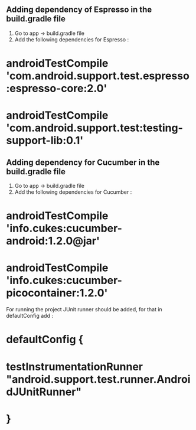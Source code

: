 ## Adding dependency of Espresso in the build.gradle file
1. Go to app -> build.gradle file
2. Add the following dependencies for Espresso :
# androidTestCompile 'com.android.support.test.espresso:espresso-core:2.0'
# androidTestCompile 'com.android.support.test:testing-support-lib:0.1'

## Adding dependency for Cucumber in the build.gradle file
1. Go to app -> build.gradle file
2. Add the following dependencies for Cucumber :
# androidTestCompile 'info.cukes:cucumber-android:1.2.0@jar'
# androidTestCompile 'info.cukes:cucumber-picocontainer:1.2.0'

For running the project JUnit runner should be added, for that in defaultConfig add :
# defaultConfig {
#      testInstrumentationRunner "android.support.test.runner.AndroidJUnitRunner"
# }
